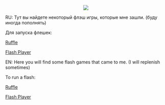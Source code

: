 <p align="center">
 <img src="https://upload.wikimedia.org/wikipedia/commons/thumb/3/31/Adobe_Flash_Player_32.svg/82px-Adobe_Flash_Player_32.svg.png"></a>
</p>
<p> RU: Тут вы найдете некоторый флэш игры, которые мне зашли. (буду иногда пополнять)<p>
<p>Для запуска флешек:<p>
<p><a href="https://ruffle.rs/">Ruffle<p><a>
<p> <a href="https://github.com/HSDChannel/my-flash-collection/raw/main/Flash%20Player%20(Windows).zip">Flash Player<p><a>
<p>EN: Here you will find some flash games that came to me. (I will replenish sometimes)<p>
<p>To run a flash:<p>
<p><a href="https://ruffle.rs/">Ruffle<p><a>
<p> <a href="https://github.com/HSDChannel/my-flash-collection/raw/main/Flash%20Player%20(Windows).zip">Flash Player<p><a>
